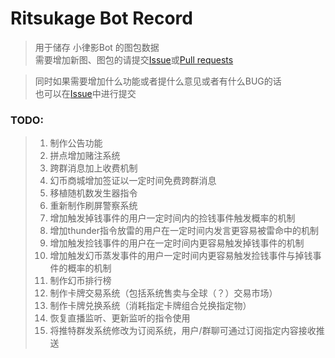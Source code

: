 # Ritsukage Bot Record  

> 用于储存 小律影Bot 的图包数据  
> 需要增加新图、图包的请提交[Issue](https://github.com/BAKAOLC/RitsukageBotRecord/issues)或[Pull requests](https://github.com/BAKAOLC/RitsukageBotRecord/pulls)  

> 同时如果需要增加什么功能或者提什么意见或者有什么BUG的话  
> 也可以在[Issue](https://github.com/BAKAOLC/RitsukageBotRecord/issues)中进行提交  

### TODO:  
> 1. 制作公告功能  
> 2. 拼点增加赌注系统  
> 3. 跨群消息加上收费机制  
> 4. 幻币商城增加签证以一定时间免费跨群消息  
> 5. 移植随机数发生器指令  
> 6. 重新制作刷屏警察系统  
> 7. 增加触发掉钱事件的用户一定时间内的捡钱事件触发概率的机制  
> 8. 增加thunder指令放雷的用户在一定时间内发言更容易被雷命中的机制  
> 9. 增加触发捡钱事件的用户在一定时间内更容易触发掉钱事件的机制  
> 10. 增加触发幻币蒸发事件的用户一定时间内更容易触发捡钱事件与掉钱事件的概率的机制  
> 11. 制作幻币排行榜  
> 12. 制作卡牌交易系统（包括系统售卖与全球（？）交易市场）  
> 13. 制作卡牌兑换系统（消耗指定卡牌组合兑换指定物）  
> 14. 恢复直播监听、更新监听的指令使用  
> 15. 将推特群发系统修改为订阅系统，用户/群聊可通过订阅指定内容接收推送  